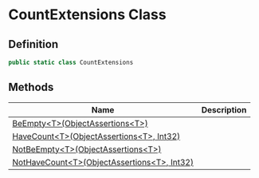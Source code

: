 # CountExtensions Class
## Definition

```c#
public static class CountExtensions
```

## Methods

| Name | Description |
| ---- | ----------- |
| [BeEmpty&lt;T&gt;(ObjectAssertions&lt;T&gt;)](MrKWatkins.Assertions.CountExtensions.BeEmpty.md) |  |
| [HaveCount&lt;T&gt;(ObjectAssertions&lt;T&gt;, Int32)](MrKWatkins.Assertions.CountExtensions.HaveCount.md) |  |
| [NotBeEmpty&lt;T&gt;(ObjectAssertions&lt;T&gt;)](MrKWatkins.Assertions.CountExtensions.NotBeEmpty.md) |  |
| [NotHaveCount&lt;T&gt;(ObjectAssertions&lt;T&gt;, Int32)](MrKWatkins.Assertions.CountExtensions.NotHaveCount.md) |  |

